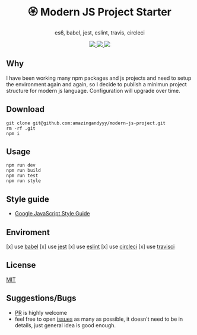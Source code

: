 <h1 align="center">
🏵️ Modern JS Project Starter
</h1>
<p align="center">
es6, babel, jest, eslint, travis, circleci
</p>

<p align="center">
   <a href="https://travis-ci.com/amazingandyyy/modern-js-project">
      <img src="https://travis-ci.com/amazingandyyy/modern-js-project.svg?branch=master" />
   </a>
   <a href="https://github.com/amazingandyyy/modern-js-project/blob/master/LICENSE">
      <img src="https://img.shields.io/badge/License-MIT-green.svg" />
   </a>
   <a href="https://circleci.com/gh/amazingandyyy/modern-js-project">
      <img src="https://circleci.com/gh/amazingandyyy/modern-js-project.svg?style=svg" />
   </a>
</p>

## Why

I have been working many npm packages and js projects and need to setup the environment again and again, so I decide to publish a minimun project structure for modern js language. Configuration will upgrade over time.

## Download

```terminal
git clone git@github.com:amazingandyyy/modern-js-project.git
rm -rf .git
npm i
```

## Usage

```terminal
npm run dev
npm run build
npm run test
npm run style
```

## Style guide

- [Google JavaScript Style Guide
](https://google.github.io/styleguide/jsguide.html)

## Enviroment

[x] use [babel](https://babeljs.io/setup)
[x] use [jest](https://jestjs.io/docs/en/getting-started)
[x] use [eslint](https://eslint.org/docs/user-guide/getting-started)
[x] use [circleci](https://circleci.com/)
[x] use [travisci](https://travis-ci.com/)

## License

[MIT](https://raw.githubusercontent.com/amazingandyyy/modern-js-project/master/license)

## Suggestions/Bugs

- [PR](https://github.com/amazingandyyy/modern-js-project/pulls) is highly welcome
- feel free to open [issues](https://github.com/amazingandyyy/modern-js-project/issues) as many as possible, it doesn't need to be in details, just general idea is good enough.